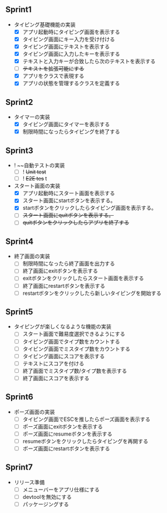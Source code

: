 ## Sprint1
- タイピング基礎機能の実装
  - [x] アプリ起動時にタイピング画面を表示する
  - [x] タイピング画面にキー入力を受け付ける
  - [x] タイピング画面にテキストを表示する
  - [x] タイピング画面に入力したキーを表示する
  - [x] テキストと入力キーが合致したら次のテキストを表示する
  - [ ] ~~テキストを拡張可能にする~~
  - [x] アプリをクラスで表現する
  - [x] アプリの状態を管理するクラスを定義する

## Sprint2
- タイマーの実装
  - [x] タイピング画面にタイマーを表示する
  - [x] 制限時間になったらタイピングを終了する

## Sprint3
- ! ~~自動テストの実装
  - [ ] ! ~~Unit test~~
  - [ ] ! ~~E2E tes~~                             t
- スタート画面の実装
  - [x] アプリ起動時にスタート画面を表示する
  - [x] スタート画面にstartボタンを表示する。
  - [x] startボタンをクリックしたらタイピング画面を表示する。
  - [ ] ~~スタート画面にquitボタンを表示する。~~
  - [ ] ~~quitボタンをクリックしたらアプリを終了する~~

## Sprint4
- 終了画面の実装
  - [ ] 制限時間になったら終了画面を出力する
  - [ ] 終了画面にexitボタンを表示する
  - [ ] exitボタンをクリックしたらスタート画面を表示する
  - [ ] 終了画面にrestartボタンを表示する
  - [ ] restartボタンをクリックしたら新しいタイピングを開始する

## Sprint5
- タイピングが楽しくなるような機能の実装
  - [ ] スタート画面で難易度選択できるようにする
  - [ ] タイピング画面でタイプ数をカウントする
  - [ ] タイピング画面でミスタイプ数をカウントする
  - [ ] タイピング画面にスコアを表示する
  - [ ] テキストにスコアを付ける
  - [ ] 終了画面でミスタイプ数/タイプ数を表示する
  - [ ] 終了画面にスコアを表示する

## Sprint6
- ポーズ画面の実装
  - [ ] タイピング画面でESCを推したらポーズ画面を表示する
  - [ ] ポーズ画面にexitボタンを表示する
  - [ ] ポーズ画面にresumeボタンを表示する
  - [ ] resumeボタンをクリックしたらタイピングを再開する
  - [ ] ポーズ画面にrestartボタンを表示する

## Sprint7
- リリース準備
  - [ ] メニューバーをアプリ仕様にする
  - [ ] devtoolを無効にする
  - [ ] パッケージングする
